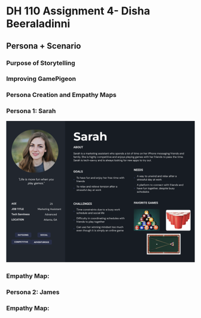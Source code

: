 # DH 110 Assignment 4- Disha Beeraladinni

## Persona + Scenario

### Purpose of Storytelling


### Improving GamePigeon


### Persona Creation and Empathy Maps

### Persona 1: Sarah

![sarah screenshot](sarah.png)


### Empathy Map:




### Persona 2: James


### Empathy Map:







